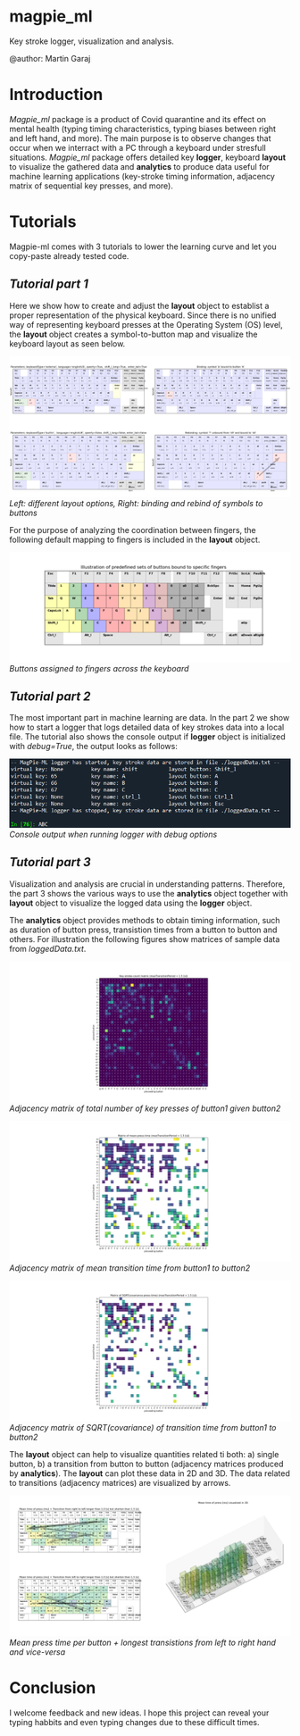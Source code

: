 # magpie_ml
Key stroke logger, visualization and analysis.

@author: Martin Garaj

# **Introduction**

*Magpie_ml* package is a product of Covid quarantine and its effect on mental health (typing timing characteristics, typing biases between right and left hand, and more). The main purpose is to observe changes that occur when we interract with a PC through a keyboard under stresfull situations. *Magpie_ml* package offers detailed key **logger**, keyboard **layout** to visualize the gathered data and **analytics** to produce data useful for machine learning applications (key-stroke timing information, adjacency matrix of sequential key presses, and more).


# **Tutorials**
Magpie-ml comes with 3 tutorials to lower the learning curve and let you copy-paste already tested code.


## *Tutorial part 1*

Here we show how to create and adjust the **layout** object to establist a proper representation of the physical keyboard. Since there is no unified way of representing keyboard presses at the Operating System (OS) level, the **layout** object creates a symbol-to-button map and visualize the keyboard layout as seen below.

![./images/layout_illustration.png](./images/layout_illustration.png)
*Left: different layout options, Right: binding and rebind of symbols to buttons*

For the purpose of analyzing the coordination between fingers, the following default mapping to fingers is included in the **layout** object.

![./images/layout_illustration_fingers.png](./images/layout_illustration_fingers.png)
*Buttons assigned to fingers across the keyboard*


## *Tutorial part 2*

The most important part in machine learning are data. In the part 2 we show how to start a logger that logs detailed data of key strokes data into a local file. The tutorial also shows the console output if **logger** object is initialized with *debug=True*, the output looks as follows:

![./main/images/logger_console.png](./images/logger_console.png)
*Console output when running logger with debug options*


## *Tutorial part 3*

Visualization and analysis are crucial in understanding patterns. Therefore, the part 3 shows the various ways to use the **analytics** object together with **layout** object to visualize the logged data using the **logger** object.

The **analytics** object provides methods to obtain timing information, such as duration of button press, transistion times from a button to button and others. For illustration the following figures show matrices of sample data from *loggedData.txt*.

![./images/matrix_count.png](./images/matrix_count.png)
*Adjacency matrix of total number of key presses of button1 given button2*

![./images/matrix_mean_time.png](./images/matrix_mean_time.png)
*Adjacency matrix of mean transition time from button1 to button2*

![./images/matrix_cov_time.png](./images/matrix_cov_time.png)
*Adjacency matrix of SQRT(covariance) of transition time from button1 to button2*

The **layout** object can help to visualize quantities related ti both: a) single button, b) a transition from button to button (adjacency matrices produced by **analytics**). The **layout** can plot these data in 2D and 3D. The data related to transitions (adjacency matrices) are visualized by arrows.

![./images/layout_timing.png](./images/layout_timing.png)
*Mean press time per button + longest transistions from left to right hand and vice-versa*


# **Conclusion**

I welcome feedback and new ideas. I hope this project can reveal your typing habbits and even typing changes due to these difficult times.


